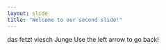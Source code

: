 ```yaml
---
layout: slide
title: "Welcome to our second slide!"
---
```

das fetzt viesch Junge
Use the left arrow to go back!
